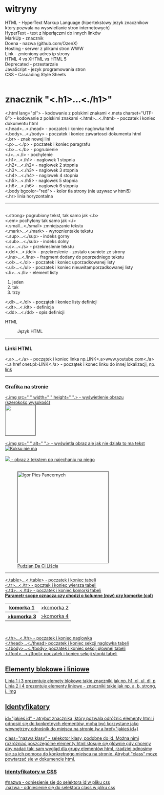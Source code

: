 # witryny
HTML - HyperText Markup Language (hipertekstowy jezyk znacznikow ktory pozwala na wyswietlanie stron internetowych)<br>
HyperText - text z hiperłączmi do innych linków<br>
MarkUp - znacznik<br>
Doena - nazwa (github.com/OzenX)<br>
Hosting - serwer z plikami stron WWW<br>
Link - zmieniony adres ip strony <br>
HTML 4 vs XHTML vs HTML 5<br>
Deprecated - przestarzale <br>
JavaScript - jezyk programowania stron<br>
CSS - Cascading Style Sheets<br>
<br>
<h1>znacznik "<.h1>...<./h1>"</h1>
<.html lang="pl"> - kodowanie z polskimi znakami 
<.meta charset="UTF-8"> - kodowanie z polskimi znakami
<.html>...<./html> - poczatek i koniec dokumentu html<br>
<.head>...<./head> - poczatek i koniec naglowka html<br>
<.body>...<./body> - poczatek i koniec zawartosci dokumentu html<br>
<.br> - znak nowej lini<br>
<.p>...<./p> - poczatek i koniec paragrafu<br>
<.b>...<./b> - pogrubienie<br>
<.i>...<./i> - pochylenie <br>
<.h1>...<./h1> - naglowek 1 stopnia<br>
<.h2>...<./h2> - naglowek 2 stopnia<br>
<.h3>...<./h3> - naglowek 3 stopnia<br>
<.h4>...<./h4> - naglowek 4 stopnia<br>
<.h5>...<./h5> - naglowek 5 stopnia<br>
<.h6>...<./h6> - naglowek 6 stopnia<br>
<.body bgcolor="red"> - kolor tla strony (nie uzywac w html5)<br>
<.hr> linia horyzontalna <hr><br>
<.strong> pogrubiony tekst, tak samo jak <.b><br>
<.em> pochylony tak samo jak <.i><br>
<.small...<./small> zmniejszanie tekstu<br>
<.mark>...<./mark> - wyroznientakie tekstu<br>
<.sup>...<./sup> - indeks gorny<br>
<.sub>...<./sub> - indeks dolny<br>
<.s>...<./s> - przekreslenie tekstu<br>
<.del>...<./del> - przekreslenie - zostalo usuniete ze strony<br>
<.ins>...<./ins> - fragment dodany do poprzedniego tekstu<br>
<.ol>...<./ol> - poczatek i koniec uporzadkowanej listy<br>
<.ul>...<./ul> - poczatek i koniec nieuwitamporzadkowanej listy<br>
<.li>...<./li> - element listy<br>

<ol>
  <li>jeden</li>
  <li>tak</li>
  <li>trzy</li>
</ol>

<.dl>...<./dl> - początek i koniec listy definicji<br>
<.dt>...<./dt> - definicja<br>
<.dd>...<./dd> - opis definicji

<dl>
  <dt>HTML</dl>
  <dd>Język HTML</dd>
  </dl>
<hr>
  <h3>Linki HTML</h3> 
<.a>...<./a> - początek i koniec linka np.LINK<.a>www.youtube.com<./a><br>
<.a href onet.pl>LINK<./a> - początek i konec linku do innej lokalizacji, np. <a href onet.pl>link<br>
<hr>
<h3>Grafika na stronie </h3>
  <.img src=" " width=" " height=" ".> - wyświetlenie obrazu (szerokośc,wysokość) <br>
  <img src="https://glamrap.pl/wp-content/uploads/2012/12/E9_safe_image-400x240.jpg" height="100" widtg="100"> <br>
    <br>
  <.img src=" " alt=" ".> - wyświetla obraz ale jak nie działa to ma tekst <br>
  <img src="fsafsafsaf.com" alt="Koksu nie ma"> <br>
  <br>
  <img src=" " title=" ".> - obraz z tekstem po najechaniu na niego <br>
  <br>
  <figure>  
   <img src="https://robik.radom.pl/8986-large_default/pajac-pajacyk-bawelniany-zolty-w-pasy-wzor-302k.jpg" height="300" widtg="300" title="Igor Pies Pancernych"> <br>
    <figcaption>Pudzian Da Ci Liścia</figurecaption>
    </figure>
    <hr>
<.table>...<./table> - poczatek i koniec tabeli <br>
<.tr>...<./tr> - pocztek i koniec wiersza tabeli <br>
<.td>...<./td> - poczatek i koniec komorki tabeli <br>
  <strong>Parametr scope oznacza czy chodzi o kolumne (row) czy komorke (col)</strong><br>

 <table>
   <tr>
     <th scope="col">komorka 1</th>
     <td scope="col">>komorka 2</td>
   </tr>
   <tr>
     <th scope="row">>komorka 3</th>
     <td scope="row">>komorka 4</td>
   </tr>
  </table>
  <br>

<.th>...<./th> - poczatek i koniec naglowka <br>
<.thead>...<./thead> poczatek i koniec sekcji naglowka tabeli <br>
<.tbody>...<./tbody> poczatek i koniec sekcji głownej tabeli <br>
<.tfoot>...<./tfoot> poczatek i koniec sekcji stopki tabeli <br>
  
  <h2>Elementy blokowe i liniowe </h2>

  
  Linia 1 i 3 prezentuje elemety blokowe takie znaczniki jak np. h1, ol, ul, dl, p <br>
  Linia 2 i 4 prezentuje elementy liniowe - znaczniki takie jak np. a, b, strong, i, img <br>
  
  <h2> Identyfikatory </h2>
  
  id="jakieś id" - atrybut znacznika, który pozwala odróżnic elementy html i odnosić się do konkretnych elementów, mohą być korzystane jako wewnętrzny odnośnik do miejsca na stronie (w a href="jakieś id+) <br>
  
  class="nazwa klasy" - selekotor klasy, podobne do id. Można nimi rozróżniać poszczególne elementy html stosuje się głównie gdy chcemy aby nadać taki sam wygląd dla grupy elementów html, rzadziej odnosimy się za ich pomocą do konkretnego miejsca na stronie. Atrybut "class" moze powtarzać sie w dokumencie html. <br>
  
  <h3> Identyfikatory w CSS</h3>
  #nazwa - odniesienie się do selektora id w pliku css <br>
  .nazwa - odniesienie się do selektora class w pliku css<br>
